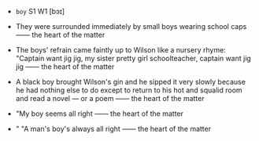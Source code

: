 - `boy` S1 W1 [bɔɪ]



-  They were surrounded immediately by small boys wearing school caps —— the heart of the matter

-  The boys' refrain came faintly up to Wilson like a nursery rhyme: "Captain want jig jig, my sister pretty girl schoolteacher, captain want jig jig —— the heart of the matter

-  A black boy brought Wilson's gin and he sipped it very slowly because he had nothing else to do except to return to his hot and squalid room and read a novel — or a poem —— the heart of the matter

- "My boy seems all right —— the heart of the matter

- " "A man's boy's always all right —— the heart of the matter